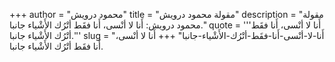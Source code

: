 +++
author = "محمود درويش"
title = "مقولة محمود درويش"
description = "مقولة محمود درويش: أَنا لا أنْسى، أَنا فقَط أتْرُك الأَشْياء جانبا."
quote = '''أَنا لا أنْسى، أَنا فقَط أتْرُك الأَشْياء جانبا.''' 
slug = "أَنا-لا-أنْسى-أَنا-فقَط-أتْرُك-الأَشْياء-جانبا"
+++
أَنا لا أنْسى، أَنا فقَط أتْرُك الأَشْياء جانبا.

